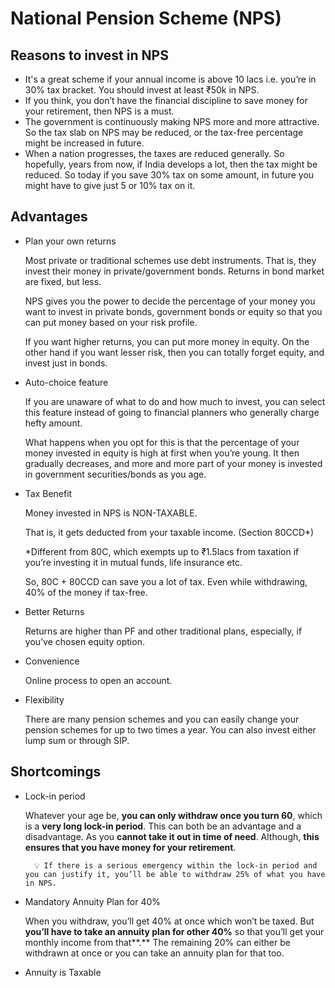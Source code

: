 # National Pension Scheme (NPS)

## Reasons to invest in NPS

- It's a great scheme if your annual income is above 10 lacs i.e. you’re in 30% tax bracket. You should invest at least ₹50k in NPS.
- If you think, you don’t have the financial discipline to save money for your retirement, then NPS is a must.
- The government is continuously making NPS more and more attractive. So the tax slab on NPS may be reduced, or the tax-free percentage might be increased in future.
- When a nation progresses, the taxes are reduced generally. So hopefully, years from now, if India develops a lot, then the tax might be reduced. So today if you save 30% tax on some amount, in future you might have to give just 5 or 10% tax on it.

## Advantages

- Plan your own returns

    Most private or traditional schemes use debt instruments. That is, they invest their money in private/government bonds. Returns in bond market are fixed, but less.

    NPS gives you the power to decide the percentage of your money you want to invest in private bonds, government bonds or equity so that you can put money based on your risk profile.

    If you want higher returns, you can put more money in equity. On the other hand if you want lesser risk, then you can totally forget equity, and invest just in bonds.

- Auto-choice feature

    If you are unaware of what to do and how much to invest, you can select this feature instead of going to financial planners who generally charge hefty amount.

    What happens when you opt for this is that the percentage of your money invested in equity is high at first when you’re young. It then gradually decreases, and more and more part of your money is invested in government securities/bonds as you age.

- Tax Benefit

    Money invested in NPS is NON-TAXABLE.

    That is, it gets deducted from your taxable income. (Section 80CCD*)

    *Different from 80C, which exempts up to ₹1.5lacs from taxation if you’re investing it in mutual funds, life insurance etc.

    So, 80C + 80CCD can save you a lot of tax. Even while withdrawing, 40% of the money if tax-free.

- Better Returns

    Returns are higher than PF and other traditional plans, especially, if you’ve chosen equity option.

- Convenience

    Online process to open an account.

- Flexibility

    There are many pension schemes and you can easily change your pension schemes for up to two times a year. You can also invest either lump sum or through SIP.

## Shortcomings

- Lock-in period

    Whatever your age be, **you can only withdraw once you turn 60**, which is a **very long lock-in period**. This can both be an advantage and a disadvantage. As you **cannot take it out in time of need**. Although, **this ensures that you have money for your retirement**.

        💡 If there is a serious emergency within the lock-in period and you can justify it, you’ll be able to withdraw 25% of what you have in NPS.

- Mandatory Annuity Plan for 40%

    When you withdraw, you’ll get 40% at once which won’t be taxed. But **you’ll have to take an annuity plan for other 40%** so that you’ll get your monthly income from that**.** The remaining 20% can either be withdrawn at once or you can take an annuity plan for that too.

- Annuity is Taxable
